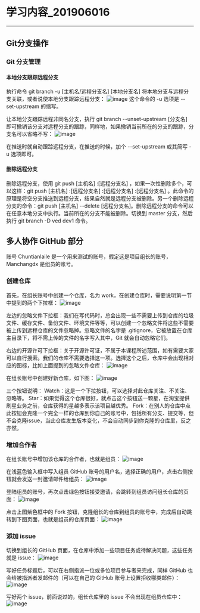 # 学习内容_201906016


---

## Git分支操作

### Git 分支管理

#### 本地分支跟踪远程分支
执行命令 git branch -u [主机名/远程分支名] [本地分支名] 将本地分支与远程分支关联，或者说使本地分支跟踪远程分支：
![image](https://user-images.githubusercontent.com/50911356/59563884-184ece00-9072-11e9-818c-c4623585d6a1.png)
这个命令的 -u 选项是 --set-upstream 的缩写。

让本地分支跟踪远程非同名分支，执行 git branch --unset-upstream [分支名] 即可撤销该分支对远程分支的跟踪，同样地，如果撤销当前所在的分支的跟踪，分支名可以省略不写：
![image](https://user-images.githubusercontent.com/50911356/59563901-50561100-9072-11e9-906b-54419c89f979.png)

在推送时就自动跟踪远程分支，在推送的时候，加个 --set-upstream 或其简写 -u 选项即可。

#### 删除远程分支
删除远程分支，使用 git push [主机名] :[远程分支名] ，如果一次性删除多个，可以这样：git push [主机名] :[远程分支名] :[远程分支名] :[远程分支名] 。此命令的原理是将空分支推送到远程分支，结果自然就是远程分支被删除。另一个删除远程分支的命令：git push [主机名] --delete [远程分支名]。删除远程分支的命令可以在任意本地分支中执行。当前所在的分支不能被删除。切换到 master 分支，然后执行 git branch -D ved dev1 命令。

## 多人协作 GitHub 部分
账号 Chuntianlaile 是一个用来测试的账号，假定这是项目组长的账号，Manchangdx 是组员的账号。

### 创建仓库
首先，在组长账号中创建一个仓库，名为 work，在创建仓库时，需要说明第一节中提到的两个下拉框：
![image](https://user-images.githubusercontent.com/50911356/59614375-39d3b680-9153-11e9-86b8-9ec596d17e14.png)

左边的忽略文件下拉框：我们在写代码时，总会出现一些不需要上传到仓库的垃圾文件、缓存文件、备份文件、环境文件等等，可以创建一个忽略文件将这些不需要被上传到远程仓库的文件忽略掉。忽略文件的名字是 .gitignore，它被放置在仓库主目录下，将不需上传的文件的名字写入其中，Git 就会自动忽略它们。

右边的开源许可下拉框：关于开源许可证，不属于本课程所述范围，如有需要大家可以自行搜索。我们的仓库不需要选择这一项。选择这个之后，仓库中会出现相对应的图标，比如上面提到的忽略文件仓库：
![image](https://user-images.githubusercontent.com/50911356/59614467-6982be80-9153-11e9-959a-7154263fdff5.png)

在组长账号中创建好新仓库，如下图：
![image](https://user-images.githubusercontent.com/50911356/59614515-83240600-9153-11e9-894a-496140e6ca91.png)

三个按钮说明：
Watch：这是一个下拉按钮，可以选择对此仓库关注、不关注、忽略等。
Star：如果觉得这个仓库很好，就点击这个按钮送一颗星，在淘宝提供刷星业务之前，仓库获得的星越多表示该项目越优秀。
Fork：在别人的仓库中点此按钮会克隆一个完全一样的仓库到你自己的账号中，包括所有分支、提交等，但不会克隆issue，当此仓库发生版本变化，不会自动同步到你克隆的仓库里，反之亦然。

### 增加合作者
在组长账号中增加该仓库的合作者，也就是组员：
![image](https://user-images.githubusercontent.com/50911356/59614719-ddbd6200-9153-11e9-98ed-f65bfbac4f48.png)

在浅蓝色输入框中写入组员 GitHub 账号的用户名，选择正确的用户，点击右侧按钮就会发送一封邀请邮件给组员：
![image](https://user-images.githubusercontent.com/50911356/59614758-f62d7c80-9153-11e9-892a-75d42e2da52a.png)

登陆组员的账号，再次点击绿色按钮接受邀请，会跳转到组员访问组长仓库的页面：
![image](https://user-images.githubusercontent.com/50911356/59614898-355bcd80-9154-11e9-838a-a0657bcaeac8.png)

点击上图紫色框中的 Fork 按钮，克隆组长的仓库到组员的账号中，完成后自动跳转到下图页面，也就是组员的仓库页面：
![image](https://user-images.githubusercontent.com/50911356/59614961-515f6f00-9154-11e9-8aa9-bd11191b5eac.png)

### 添加 issue
切换到组长的 GitHub 页面，在仓库中添加一些项目任务或待解决问题，这些任务就是 issue：
![image](https://user-images.githubusercontent.com/50911356/59615051-78b63c00-9154-11e9-939a-7cd07eff7f73.png)

写好任务标题后，可以在右侧指派一位或多位项目参与者来完成，同样 GitHub 也会给被指派者发邮件的（可以在自己的 GitHub 账号上设置拒收哪类邮件）：
![image](https://user-images.githubusercontent.com/50911356/59615106-8ec3fc80-9154-11e9-922c-7cbdc880176f.png)

写好两个 issue，前面说过的，组长仓库里的 issue 不会出现在组员仓库中：
![image](https://user-images.githubusercontent.com/50911356/59615151-a307f980-9154-11e9-9425-017b0e1a018d.png)





